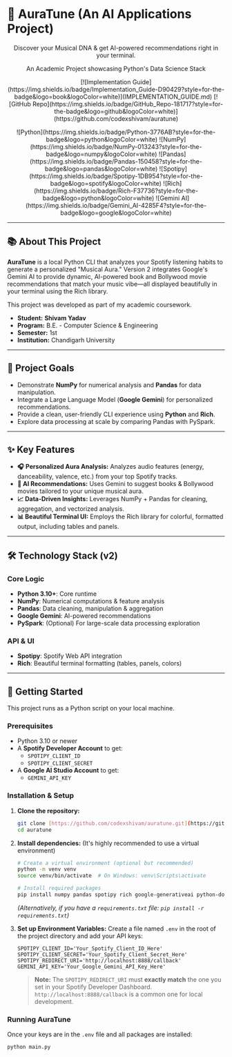 # 🎵 AuraTune (An AI Applications Project)

<div align="center">

Discover your Musical DNA & get AI-powered recommendations right in your terminal.

An Academic Project showcasing Python's Data Science Stack

<p>
[![Implementation Guide](https://img.shields.io/badge/Implementation_Guide-D90429?style=for-the-badge&logo=book&logoColor=white)](IMPLEMENTATION_GUIDE.md)
[![GitHub Repo](https://img.shields.io/badge/GitHub_Repo-181717?style=for-the-badge&logo=github&logoColor=white)](https://github.com/codexshivam/auratune)
</p>

<p>
![Python](https://img.shields.io/badge/Python-3776AB?style=for-the-badge&logo=python&logoColor=white)
![NumPy](https://img.shields.io/badge/NumPy-013243?style=for-the-badge&logo=numpy&logoColor=white)
![Pandas](https://img.shields.io/badge/Pandas-150458?style=for-the-badge&logo=pandas&logoColor=white)
![Spotipy](https://img.shields.io/badge/Spotipy-1DB954?style=for-the-badge&logo=spotify&logoColor=white)
![Rich](https://img.shields.io/badge/Rich-F37736?style=for-the-badge&logo=python&logoColor=white)
![Gemini AI](https://img.shields.io/badge/Gemini_AI-4285F4?style=for-the-badge&logo=google&logoColor=white)
</p>

</div>

---

## 📚 About This Project

**AuraTune** is a local Python CLI that analyzes your Spotify listening habits to generate a personalized "Musical Aura." Version 2 integrates Google's Gemini AI to provide dynamic, AI-powered book and Bollywood movie recommendations that match your music vibe—all displayed beautifully in your terminal using the Rich library.

This project was developed as part of my academic coursework.

* **Student:** **Shivam Yadav**
* **Program:** B.E. - Computer Science & Engineering
* **Semester:** 1st
* **Institution:** Chandigarh University

---

## 🎯 Project Goals

* Demonstrate **NumPy** for numerical analysis and **Pandas** for data manipulation.
* Integrate a Large Language Model (**Google Gemini**) for personalized recommendations.
* Provide a clean, user-friendly CLI experience using **Python** and **Rich**.
* Explore data processing at scale by comparing Pandas with PySpark.

---

## ✨ Key Features

* **🎧 Personalized Aura Analysis:** Analyzes audio features (energy, danceability, valence, etc.) from your top Spotify tracks.
* **🤖 AI Recommendations:** Uses Gemini to suggest books & Bollywood movies tailored to your unique musical aura.
* **📈 Data-Driven Insights:** Leverages NumPy + Pandas for cleaning, aggregation, and vectorized analysis.
* **📊 Beautiful Terminal UI:** Employs the Rich library for colorful, formatted output, including tables and panels.

---

## 🛠️ Technology Stack (v2)

### Core Logic
* **Python 3.10+**: Core runtime
* **NumPy**: Numerical computations & feature analysis
* **Pandas**: Data cleaning, manipulation & aggregation
* **Google Gemini**: AI-powered recommendations
* **PySpark**: (Optional) For large-scale data processing exploration

### API & UI
* **Spotipy**: Spotify Web API integration
* **Rich**: Beautiful terminal formatting (tables, panels, colors)

---

## 🚀 Getting Started

This project runs as a Python script on your local machine.

### Prerequisites

* Python 3.10 or newer
* A **Spotify Developer Account** to get:
    * `SPOTIPY_CLIENT_ID`
    * `SPOTIPY_CLIENT_SECRET`
* A **Google AI Studio Account** to get:
    * `GEMINI_API_KEY`

### Installation & Setup

1.  **Clone the repository:**
    ```sh
    git clone [https://github.com/codexshivam/auratune.git](https://github.com/codexshivam/auratune.git)
    cd auratune
    ```

2.  **Install dependencies:**
    (It's highly recommended to use a virtual environment)
    ```sh
    # Create a virtual environment (optional but recommended)
    python -m venv venv
    source venv/bin/activate  # On Windows: venv\Scripts\activate

    # Install required packages
    pip install numpy pandas spotipy rich google-generativeai python-dotenv
    ```
    *(Alternatively, if you have a `requirements.txt` file: `pip install -r requirements.txt`)*

3.  **Set up Environment Variables:**
    Create a file named `.env` in the root of the project directory and add your API keys:
    ```.env
    SPOTIPY_CLIENT_ID='Your_Spotify_Client_ID_Here'
    SPOTIPY_CLIENT_SECRET='Your_Spotify_Client_Secret_Here'
    SPOTIPY_REDIRECT_URI='http://localhost:8888/callback'
    GEMINI_API_KEY='Your_Google_Gemini_API_Key_Here'
    ```
    > **Note:** The `SPOTIPY_REDIRECT_URI` must **exactly match** the one you set in your Spotify Developer Dashboard. `http://localhost:8888/callback` is a common one for local development.

### Running AuraTune

Once your keys are in the `.env` file and all packages are installed:

```sh
python main.py
